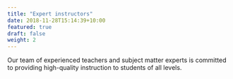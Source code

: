 ```yaml
---
title: "Expert instructors"
date: 2018-11-28T15:14:39+10:00
featured: true
draft: false
weight: 2
---
```


Our team of experienced teachers and subject matter experts is committed to providing high-quality instruction to students of all levels.

